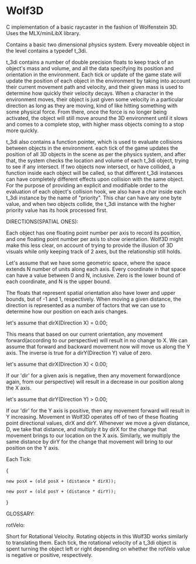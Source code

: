 # Wolf3D
C implementation of a basic raycaster in the fashion of Wolfenstein 3D. Uses the MLX/miniLibX library.

Contains a basic two dimensional physics system. Every moveable object in the level contains a typedef t_3di.

t_3di contains a number of double precision floats to keep track of an object's mass and volume, and all the
data specifying its position and orientation in the environment. Each tick or update of the game state will
update the position of each object in the environment by taking into account their current movement path and
velocity, and their given mass is used to determine how quickly their velocity decays. When a character in
the environment moves, their object is just given some velocity in a particular direction as long as they
are moving, kind of like hitting something with some physical force. From there, once the force is no longer
being activated, the object will still move around the 3D environment until it slows and comes to a complete
stop, with higher mass objects coming to a stop more quickly.

t_3di also contains a function pointer, which is used to evaluate collisions between objects in the environment.
each tick of the game updates the position of all 3D objects in the scene as per the physics system, and after
that, the system checks the location and volume of each t_3di object, trying to see if any intersect. If two
objects now intersect, or have collided, a function inside each object will be called, so that different t_3di
instances can have completely different effects upon collision with the same object. For the purpose of providing
an explicit and modifiable order to the evaluation of each object's collision hook, we also have a char inside
each t_3di instance by the name of "priority". This char can have any one byte value, and when two objects collide,
the t_3di instance with the higher priority value has its hook processed first.

DIRECTIONS(SPATIAL ONES):

Each object has one floating point number per axis to record its position, and one floating point number per
axis to show orientation. Wolf3D might make this less clear, on account of trying to provide the illusion of
3D visuals while only keeping track of 2 axes, but the relationship still holds.

Let's assume that we have some geometric space, where the space extends N number of units along each axis.
Every coordinate in that space can have a value between 0 and N, inclusive. Zero is the lower bound of each
coordinate, and N is the upper bound.

The floats that represent spatial orientation also have lower and upper bounds, but of -1 and 1, respectively.
When moving a given distance, the direction is represented as a number of factors that we can use to determine
how our position on each axis changes.


let's assume that dirX(Direction X) = 0.00;


This means that based on our current orientation, any movement forward(according to our perspective) will
result in no change to X. We can assume that forward and backward movement now will move us along the Y axis.
The inverse is true for a dirY(Direction Y) value of zero.

let's assume that dirX(Direction X) < 0.00;


If our 'dir' for a given axis is negative, then any movement forward(once again, from our perspective) will
result in a decrease in our position along the X axis.

let's assume that dirY(Direction Y) > 0.00;


If our 'dir' for the Y axis is positive, then any movement forward will result in Y increasing. Movement
in Wolf3D operates off of two of these floating point directional values, dirX and dirY. Whenever we move
a given distance, D, we take that distance, and multiply it by dirX for the change that movement brings to
our location on the X axis. Similarly, we multiply the same distance by dirY for the change that movement
will bring to our position on the Y axis.

Each Tick:

{

	new posX = (old posX + (distance * dirX));
	
	new posY = (old posY + (distance * dirY));
}

GLOSSARY:

rotVelo:

Short for Rotational Velocity. Rotating objects in this Wolf3D works similarly to translating them.
Each tick, the rotational velocity of a t_3di object is spent turning the object left or right depending
on whether the rotVelo value is negative or positive, respectively.

